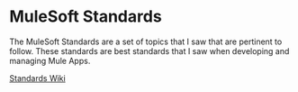 # MuleSoft Standards

The MuleSoft Standards are a set of topics that I saw that are pertinent to follow. These standards are best standards that I saw when developing and managing Mule Apps.

[Standards Wiki](wiki)